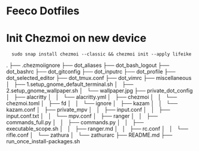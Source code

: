 # Feeco Dotfiles


# Init Chezmoi on new device
```
  sudo snap install chezmoi --classic && chezmoi init --apply lifeike 
```
.
├── .chezmoiignore
├── dot_aliases
├── dot_bash_logout
├── dot_bashrc
├── dot_gitconfig
├── dot_inputrc
├── dot_profile
├── dot_selected_editor
├── dot_tmux.conf
├── dot_vimrc
├── miscellaneous
│   ├── 1.setup_gnome_default_terminal.sh
│   ├── 2.setup_gnome_wallpaper.sh
│   └── wallpaper.jpg
├── private_dot_config
│   ├── alacritty
│   │   └── alacritty.yml
│   ├── chezmoi
│   │   └── chezmoi.toml
│   ├── fd
│   │   └── ignore
│   ├── kazam
│   │   └── kazam.conf
│   ├── private_mpv
│   │   ├── input.conf
│   │   ├── input.conf.txt
│   │   └── mpv.conf
│   ├── ranger
│   │   ├── commands_full.py
│   │   ├── commands.py
│   │   ├── executable_scope.sh
│   │   ├── ranger.md
│   │   ├── rc.conf
│   │   └── rifle.conf
│   └── zathura
│       └── zathurarc
├── README.md
├── run_once_install-packages.sh

